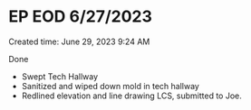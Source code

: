 # EP EOD 6/27/2023

Created time: June 29, 2023 9:24 AM

Done

- Swept Tech Hallway
- Sanitized and wiped down mold in tech hallway
- Redlined elevation and line drawing LCS, submitted to Joe.